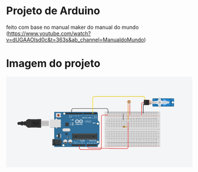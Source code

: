# Projeto de Arduino

feito com base no manual maker do manual do mundo (https://www.youtube.com/watch?v=dUGAAOIsd0c&t=363s&ab_channel=ManualdoMundo)

# Imagem do projeto

<img align="center" alt="imagem do esquema do projeto" src="imagem do projeto.png" >
